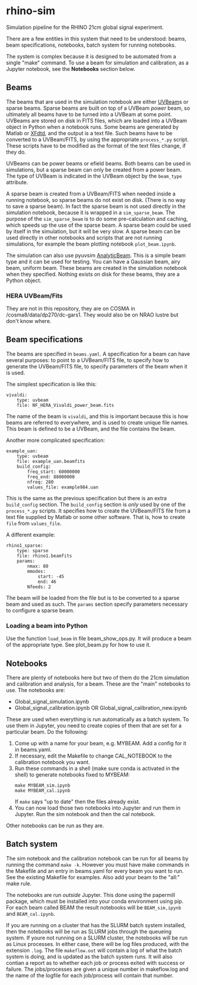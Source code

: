 # rhino-sim

Simulation pipeline for the RHINO 21cm global signal experiment.

There are a few entities in this system that need to be understood: beams, beam specifications, notebooks, batch system for running notebooks.

The system is complex because it is designed to be automated from a single "make" command. To use a beam for simulation and calibration, as a Jupyter notebook, see the **Notebooks** section below.

## Beams

The beams that are used in the simulation notebook are either [UVBeam](https://pyuvdata.readthedocs.io/en/latest/uvbeam.html)s or sparse beams. Sparse beams are built on top of a UVBeam *power* beam, so ultimately all beams have to be turned into a UVBeam at some point. UVBeams are stored on disk in FITS files, which are loaded into a UVBeam object in Python when a notebook runs.  Some beams are generated by Matlab or [XFdtd](https://www.remcom.com/applications/antenna-simulation-design-software), and the output is a text file. Such beams have to be converted to a UVBeam/FITS, by using the appropriate `process_*.py` script. These scripts have to be modified as the format of the text files change, if they do.

UVBeams can be power beams or efield beams. Both beams can be used in simulations, but a sparse beam can only be created from a power beam. The type of UVBeam is indicated in the UVBeam object by the `beam_type` attribute. 

A sparse beam is created from a UVBeam/FITS when needed inside a running notebook, so sparse beams do not exist on disk. (There is no way to save a sparse beam). In fact the sparse beam is not used directly in the simulation notebook, because it is wrapped in a `sim_sparse_beam`. The purpose of the `sim_sparse_beam` is to do some pre-calculation and caching, which speeds up the use of the sparse beam. A sparse beam could be used by itself in the simulation, but it will be very slow. A sparse beam can be used directly in other notebooks and scripts that are not running simulations, for example the beam plotting notebook `plot_beam.ipynb`.

The simulation can also use pyuvsim [AnalyticBeam](https://github.com/RadioAstronomySoftwareGroup/pyuvsim/blob/main/src/pyuvsim/analyticbeam.py). This is a simple beam type and it can be used for testing. You can have a Gaussian beam, airy beam, uniform beam. These beams are created in the simulation notebook when they specified. Nothing exists on disk for these beams, they are a Python object.

### HERA UVBeam/Fits

They are not in this repository, they are on COSMA in /cosma8/data/dp270/dc-gars1. They would also be on NRAO lustre but  don't know where.

## Beam specifications

The beams are specified in `beams.yaml`. A specification for a beam can have several purposes: to point to a UVBeam/FITS file, to specify how to generate the UVBeam/FITS file, to specify parameters of the beam when it is used.

The simplest specification is like this:

    vivaldi: 
	    type: uvbeam
	    file: NF_HERA_Vivaldi_power_beam.fits

The name of the beam is `vivaldi`, and this is important because this is how beams are referred to everywhere, and is used to create unique file names. This beam is defined to be a UVBeam, and the file contains the beam.

Another more complicated specification:


    example_uan:
        type: uvbeam
        file: example_uan.beamfits
        build_config:
            freq_start: 60000000
            freq_end: 88000000
            nfreq: 280
            values_file: example984.uan

This is the same as the previous specification but there is an extra `build_config` section. The `build_config` section is *only* used by one of the `process_*.py` scripts. It specifies how to create the UVBeam/FITS file from a text file supplied by Matlab or some other software. That is, how to create `file` from `values_file`.

A different example:

    rhino1_sparse: 
        type: sparse
        file: rhino1.beamfits
        params:
            nmax: 80
            mmodes:
                start: -45
                end: 46
            Nfeeds: 2

The beam will be loaded from the file but is to be converted to a sparse beam and used as such. The `params` section specify parameters necessary to configure a sparse beam.

### Loading a beam into Python

Use the function `load_beam` in file beam_show_ops.py. It will produce a beam of the appropriate type. See plot_beam.py for how to use it.

## Notebooks

There are plenty of notebooks here but two of them do the 21cm simulation and calibration and analysis, for a beam. These are the "main" notebooks to use. The notebooks are:

- Global_signal_simulation.ipynb
- Global_signal_calibration.ipynb OR Global_signal_calibration_new.ipynb

These are used when everything is run automatically as a batch system. To use them in Jupyter, you need to create copies of them that are set for a particular beam. Do the following:

1. Come up with a name for your beam, e.g. MYBEAM. Add a config for it in beams.yaml.
2. If necessary, edit the Makefile to change CAL_NOTEBOOK to the calibration notebook you want.
3. Run these commands in a shell (make sure conda is activated in the shell) to generate notebooks fixed to MYBEAM:
    ```
    make MYBEAM_sim.ipynb
    make MYBEAM_cal.ipynb
    ```
    If `make` says "up to date" then the files already exist.
4. You can now load those two notebooks into Jupyter and run them in Jupyter. Run the sim notebook and then the cal notebook.

Other notebooks can be run as they are.

## Batch system

The sim notebook and the calibration notebook can be run for all beams by running the command `make -k`. However you must have make commands in the Makefile and an entry in beams.yaml for every beam you want to run. See the existing Makefile for examples. Also add your beam to the "all:" make rule.

The notebooks are run *outside* Jupyter. This done using the papermill package, which must be installed into your conda environment using pip. For each beam called BEAM the result notebooks will be `BEAM_sim,ipynb` and `BEAM_cal.ipynb`.

If you are running on a cluster that has the SLURM batch system installed, then the notebooks will be run as SLURM jobs through the queueing system. If youre not running on a SLURM cluster, the notebooks will be run as Linux processes. In either case, there will be log files produced, with the extension `.log`. The file `makeflow.out` will contain a log of what the batch system is doing, and is updated as the batch system runs. It will also contian a report as to whether each job or process exited with success or failure.  The jobs/processes are given a unique number in makeflow.log and the name of the logfile for each job/process will contain that number.

